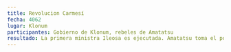 ```yaml
---
title: Revolucion Carmesí
fecha: 4062
lugar: Klonum
participantes: Gobierno de Klonum, rebeles de Amatatsu
resultado: La primera ministra Ileosa es ejecutada. Amatatsu toma el poder y declara la República Popular de Klonum.
---
```


